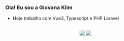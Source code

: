 ### Ola! Eu sou a Giovana Klim


- Hoje trabalho com Vue3, Typescript e PHP Laravel

<div align="center">
  <a href="https://github.com/giovanaklim">
</div>
<br>
  <div style="display: inline_block" align="center">
     <a href="https://www.linkedin.com/in/giovana-klim-faria-3b5976242/" target="_blank"><img src="https://img.shields.io/badge/-LinkedIn-%230077B5?style=for-the-badge&logo=linkedin&logoColor=white" target="_blank"></a> 
    <a href = "mailto:giovanafariajb@gmail.com"><img src="https://img.shields.io/badge/-Gmail-%23333?style=for-the-badge&logo=gmail&logoColor=white" target="_blank"></a>
  </div>
